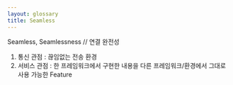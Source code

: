 ```yaml
---
layout: glossary
title: Seamless
---
```


Seamless, Seamlessness // 연결 완전성
1. 통신 관점 : 끊임없는 전송 환경
2. 서비스 관점 : 한 프레임워크에서 구현한 내용을 다른 프레임워크/환경에서 그대로 사용 가능한 Feature
